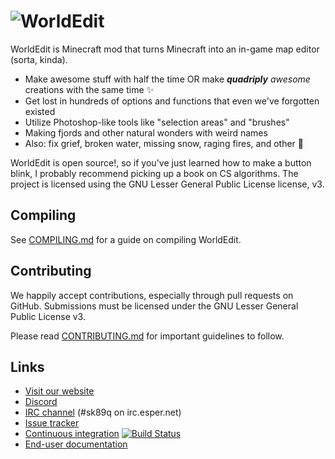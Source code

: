 ![WorldEdit](http://static.sk89q.com/readme/worldedit.png)
=========

WorldEdit is Minecraft mod that turns Minecraft into an in-game map editor (sorta, kinda).

* Make awesome stuff with half the time OR make ***quadriply** awesome* creations with the same time :sparkles:
* Get lost in hundreds of options and functions that even we've forgotten existed
* Utilize Photoshop-like tools like "selection areas" and "brushes"
* Making fjords and other natural wonders with weird names
* Also: fix grief, broken water, missing snow, raging fires, and other :poop:

WorldEdit is open source!, so if you've just learned how to make a button blink, I probably recommend picking up a book on CS algorithms. The project is licensed using the GNU Lesser General Public License license, v3.

Compiling
---------

See [COMPILING.md](COMPILING.md) for a guide on compiling WorldEdit.

Contributing
------------

We happily accept contributions, especially through pull requests on GitHub.
Submissions must be licensed under the GNU Lesser General Public License v3.

Please read [CONTRIBUTING.md](CONTRIBUTING.md) for important guidelines to follow.

Links
-----

* [Visit our website](http://www.enginehub.org/)
* [Discord](https://discord.gg/wvneRVm)
* [IRC channel](http://skq.me/irc/irc.esper.net/sk89q/) (#sk89q on irc.esper.net)
* [Issue tracker](http://youtrack.sk89q.com/issues/WORLDEDIT)
* [Continuous integration](http://builds.enginehub.org) [![Build Status](https://travis-ci.org/EngineHub/WorldEdit.svg?branch=master)](https://travis-ci.org/EngineHub/WorldEdit)
* [End-user documentation](http://wiki.sk89q.com/wiki/WorldEdit)
